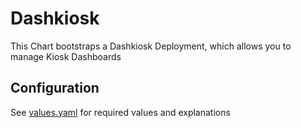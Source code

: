 # Dashkiosk

This Chart bootstraps a Dashkiosk Deployment, which allows you to manage Kiosk Dashboards

## Configuration

See [values.yaml](https://github.com/t3n/helm-charts/blob/master/dashkiosk/values.yaml) for required values and explanations
